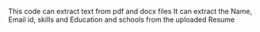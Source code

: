 This code can extract text from pdf and docx files 
It can extract the Name, Email id, skills and Education and schools from the uploaded Resume
